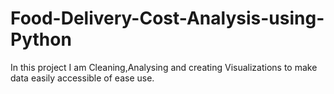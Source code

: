 # Food-Delivery-Cost-Analysis-using-Python
In this project I am Cleaning,Analysing and creating Visualizations to make data easily accessible of ease use.
